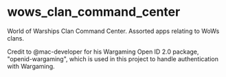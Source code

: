 # wows_clan_command_center
World of Warships Clan Command Center.  Assorted apps relating to WoWs clans. 

Credit to @mac-developer for his Wargaming Open ID 2.0 package, "openid-wargaming", which is used in this project to handle authentication with Wargaming.
